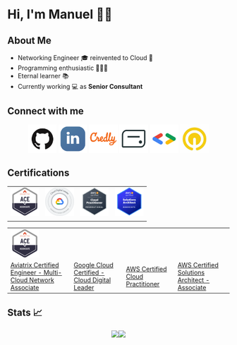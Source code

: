 # Hi, I'm Manuel 👋🏻 #

## About Me ##

- Networking Engineer 🎓 reinvented to Cloud 💬 
- Programming enthusiastic 👨🏻‍💻 
- Eternal learner 📚 
- Currently working 💻 as <strong>Senior Consultant</strong>

## Connect with me ##

<p align="center">
    <a href="https://github.com/manueldiazsoto"><img src="/images/icon-github.png" alt="GitHub" height="65" width="65"></a>
    <a href="https://www.linkedin.com/in/manueldiazsoto/"><img src="/images/icon-linkedin.png" alt="LinkedIn" height="65" width="65"></a>
    <a href="https://www.credly.com/users/manueldiazsoto"><img src="/images/icon-credly.png" alt="Credly" height="65" width="65"></a>
    <a href="https://www.credential.net/profile/manueldiazsoto/wallet"><img src="/images/icon-accredible.png" alt="Accredible.net" height="65" width="65"></a>
    <a href="https://g.dev/manueldiazsoto"><img src="/images/icon-googledev.png" alt="Google Developer" height="65" width="65"></a>
    <a href="https://www.cloudskillsboost.google/public_profiles/120ef6de-26a5-42d4-93ce-e239968f37ab"><img src="/images/icon-qwiklabs.jpeg" alt="QwikLabs" height="65" width="65"></a>
</p>

## Certifications ##

<table>
    <tr>
        <td><img src="/images/badge_aviatrix_multicloud_network_associate.png" alt="" height="65" width="65"></td>
        <td><img src="/images/badge_google_cloud_certified_cloud_digital_leader.png" alt="" height="65" width="65"></td>
        <td><img src="/images/badge_aws_certified_cloud_practitioner.png" alt="" height="65" width="65"></td>
        <td><img src="/images/badge_aws_certified_solutions_architect_associate.png" alt="" height="65" width="65"></td>
    </tr>
    <tr>
        <td></td>
        <td></td>
        <td></td>
        <td></td>
    </tr>
</table>


|     |     |     |     |
| --- | --- | --- | --- |
| <img src="/images/badge_aviatrix_multicloud_network_associate.png" alt="" height="65" width="65"> |  |  |  |
| [Aviatrix Certified Engineer - Multi-Cloud Network Associate](https://www.credly.com/badges/b321726a-fec4-495e-ab7e-e8814d8b9f59) | [Google Cloud Certified - Cloud Digital Leader](https://www.credential.net/5916bb03-d3bf-4c74-a186-88db50f071ff) | [AWS Certified Cloud Practitioner](https://www.credly.com/badges/14377f94-0763-40ff-8172-acbb445a0f0b) | [AWS Certified Solutions Architect - Associate](https://www.credly.com/badges/313bb8d3-5314-4bab-9032-376fe8bf1f67) |

## Stats 📈 ##

<p align="center">
    <img align="center" src="https://github-readme-stats.vercel.app/api/top-langs/?username=manueldiazsoto&layout=compact&show_icons=true&title_color=fff&icon_color=79ff97&text_color=9f9f9f&bg_color=151515" height="150"><img align="center" src="https://github-readme-stats.vercel.app/api/?username=manueldiazsoto&hide=contribs,prs&show_icons=true&title_color=fff&icon_color=79ff97&text_color=9f9f9f&bg_color=151515" height="150">
</p>